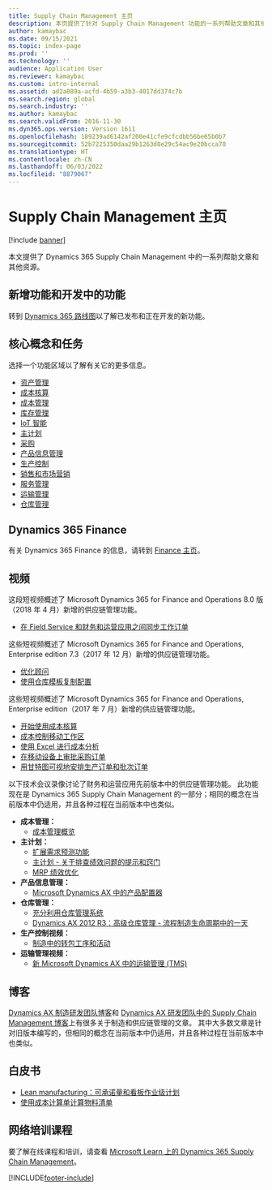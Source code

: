 ```yaml
---
title: Supply Chain Management 主页
description: 本页提供了针对 Supply Chain Management 功能的一系列帮助文章和其他资源。
author: kamaybac
ms.date: 09/15/2021
ms.topic: index-page
ms.prod: ''
ms.technology: ''
audience: Application User
ms.reviewer: kamaybac
ms.custom: intro-internal
ms.assetid: ad2a889a-acfd-4b59-a3b3-4017dd374c7b
ms.search.region: global
ms.search.industry: ''
ms.author: kamaybac
ms.search.validFrom: 2016-11-30
ms.dyn365.ops.version: Version 1611
ms.openlocfilehash: 189239ad6142af200e41cfe9cfcdbb56be65b0b7
ms.sourcegitcommit: 52b7225350daa29b1263d8e29c54ac9e20bcca70
ms.translationtype: HT
ms.contentlocale: zh-CN
ms.lasthandoff: 06/03/2022
ms.locfileid: "8879067"
---
```

# <a name="supply-chain-management-home-page"></a>Supply Chain Management 主页

[!include [banner](includes/banner.md)]

本文提供了 Dynamics 365 Supply Chain Management 中的一系列帮助文章和其他资源。

## <a name="whats-new-and-in-development"></a>新增功能和开发中的功能

转到 [Dynamics 365 路线图](https://roadmap.dynamics.com/)以了解已发布和正在开发的新功能。

## <a name="core-concepts-and-tasks"></a>核心概念和任务

选择一个功能区域以了解有关它的更多信息。

- [资产管理](asset-management/index.md)
- [成本核算](../finance/cost-accounting/cost-accounting-home-page.md)
- [成本管理](cost-management/cost-management-home-page.md)  
- [库存管理](inventory/inventory-home-page.md)
- [IoT 智能](iot/iot-intelligence-home-page.md)
- [主计划](master-planning/master-planning-home-page.md)
- [采购](procurement/procurement-sourcing-overview.md)
- [产品信息管理](pim/product-information.md)
- [生产控制](production-control/production-process-overview.md)
- [销售和市场营销](sales-marketing/overview-sales-marketing.md)
- [服务管理](service-management/service-management-home-page.md)
- [运输管理](transportation/transportation-management-overview.md)
- [仓库管理](warehousing/warehouse-configuration.md)

## <a name="dynamics-365-finance"></a>Dynamics 365 Finance

有关 Dynamics 365 Finance 的信息，请转到 [Finance 主页](../finance/index.md)。

## <a name="videos"></a>视频

这段短视频概述了 Microsoft Dynamics 365 for Finance and Operations 8.0 版（2018 年 4 月）新增的供应链管理功能。

- [在 Field Service 和财务和运营应用之间同步工作订单](https://youtu.be/hAB4TDVMjxU)

这些短视频概述了 Microsoft Dynamics 365 for Finance and Operations, Enterprise edition 7.3（2017 年 12 月）新增的供应链管理功能。

- [优化顾问](https://www.youtube.com/watch?v=MRsAzgFCUSQ&t=4s)
- [使用仓库模板复制配置](https://www.youtube.com/watch?v=K2WIfFlqJYs&feature=youtu.be)

这些短视频概述了 Microsoft Dynamics 365 for Finance and Operations, Enterprise edition（2017 年 7 月）新增的供应链管理功能。

- [开始使用成本核算](https://youtu.be/1pUDtJQZ8FU)
- [成本控制移动工作区](https://youtu.be/imsuTg8rUVk)
- [使用 Excel 进行成本分析](https://youtu.be/-HKHYdClvx8)
- [在移动设备上审批采购订单](https://youtu.be/gZ-gOlJe7H8)
- [用甘特图可视地安排生产订单和批次订单](https://youtu.be/BtbuShkGj4I)

以下技术会议录像讨论了财务和运营应用先前版本中的供应链管理功能。 此功能现在是 Dynamics 365 Supply Chain Management 的一部分；相同的概念在当前版本中仍适用，并且各种过程在当前版本中也类似。

- **成本管理：**
  - [成本管理概览](https://www.youtube.com/watch?v=vXzlC-mOBcg&feature=youtu.be)
- **主计划：**
  - [扩展需求预测功能](https://www.youtube.com/watch?v=4OIKIXLiNjI&feature=youtu.be)
  - [主计划 - 关于排查绩效问题的提示和窍门](https://youtu.be/7v8BPmEs9Dg)
  - [MRP 绩效优化](https://youtu.be/RLXybx20B5o)
- **产品信息管理：**
  - [Microsoft Dynamics AX 中的产品配置器](https://youtu.be/zotrj3SbCl4)
- **仓库管理：**
  - [充分利用仓库管理系统](https://www.youtube.com/watch?v=--_didmZKHo&t=10s)
  - [Dynamics AX 2012 R3：高级仓库管理 - 流程制造生命周期中的一天](https://www.youtube.com/embed/QUxXUrN-7n4)
- **生产控制视频：**
  - [制造中的转包工序和活动](https://youtu.be/y1jrd3A_k70)
- **运输管理视频：**
  - [新 Microsoft Dynamics AX 中的运输管理 (TMS)](https://youtu.be/jgmTgJIgEFQ)

## <a name="blogs"></a>博客

[Dynamics AX 制造研发团队博客](/archive/blogs/axmfg/)和 [Dynamics AX 研发团队中的 Supply Chain Management 博客](https://blogs.msdn.microsoft.com/dynamicsaxscm/)上有很多关于制造和供应链管理的文章。 其中大多数文章是针对旧版本编写的，但相同的概念在当前版本中仍适用，并且各种过程在当前版本中也类似。

## <a name="white-papers"></a>白皮书

- [Lean manufacturing：可承诺量和看板作业级计划](/dynamics/s-e/)
- [使用成本计算单计算物料清单](https://www.microsoft.com/download/details.aspx?id=101937)

## <a name="elearning-courses"></a>网络培训课程

要了解在线课程和培训，请查看 [Microsoft Learn 上的 Dynamics 365 Supply Chain Management](/learn/browse/?products=dynamics-scm&resource_type=learning+path)。


[!INCLUDE[footer-include](../includes/footer-banner.md)]
